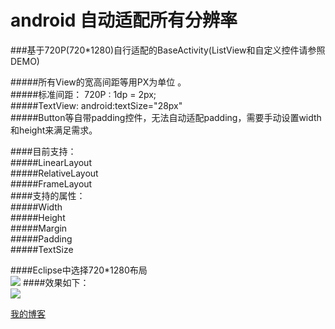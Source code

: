 # android 自动适配所有分辨率

###基于720P(720*1280)自行适配的BaseActivity(ListView和自定义控件请参照DEMO)<br>

#####所有View的宽高间距等用PX为单位 。<br>
#####标准间距： 720P : 1dp = 2px;<br>
#####TextView: android:textSize="28px"<br> 
#####Button等自带padding控件，无法自动适配padding，需要手动设置width和height来满足需求。<br>


####目前支持：<br>
#####LinearLayout <br>
#####RelativeLayout<br>
#####FrameLayout<br>
####支持的属性：<br>
#####Width<br>
#####Height<br>
#####Margin<br>
#####Padding<br>
#####TextSize<br>

####Eclipse中选择720*1280布局<br>
![](https://github.com/adzcsx2/android-autoAdapt/raw/master/11.png)
####效果如下：<br>
![](https://github.com/adzcsx2/android-autoAdapt/raw/master/22.png)

[我的博客](http://blog.csdn.net/adzcsx2)
